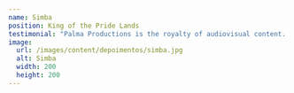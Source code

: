 ```yaml
---
name: Simba
position: King of the Pride Lands
testimonial: "Palma Productions is the royalty of audiovisual content. They helped me tell my story in a way I never thought possible."
image:
  url: /images/content/depoimentos/simba.jpg
  alt: Simba
  width: 200
  height: 200
---
```

